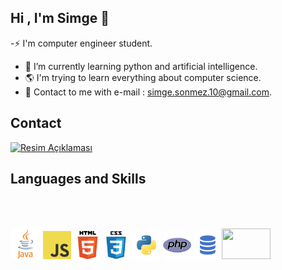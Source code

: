 ## Hi , I'm Simge 👋


 -⚡ I'm computer engineer student.
- 🌱 I’m currently learning python and artificial intelligence.
- 🌎 I'm trying to learn everything about computer science.
- 💬 Contact to me with e-mail : simge.sonmez.10@gmail.com. 

## Contact 
<a href="https://www.linkedin.com/in/simge-s%C3%B6nmez-5085b1269/">
  <img src=https://upload.wikimedia.org/wikipedia/commons/thumb/c/ca/LinkedIn_logo_initials.png/600px-LinkedIn_logo_initials.png?20140125013055  width="45" height="45" alt="Resim Açıklaması">
</a>



## Languages and Skills
<img src=https://raw.githubusercontent.com/github/explore/5b3600551e122a3277c2c5368af2ad5725ffa9a1/topics/java/java.png width="48" height="48" > <img src=https://raw.githubusercontent.com/github/explore/5b3600551e122a3277c2c5368af2ad5725ffa9a1/topics/javascript/javascript.png width="45" height="45" > <img src=https://raw.githubusercontent.com/github/explore/5b3600551e122a3277c2c5368af2ad5725ffa9a1/topics/html/html.png width="45" height="45" ><img src=https://raw.githubusercontent.com/github/explore/5b3600551e122a3277c2c5368af2ad5725ffa9a1/topics/css/css.png width="45" height="45" > <img src=https://raw.githubusercontent.com/github/explore/5b3600551e122a3277c2c5368af2ad5725ffa9a1/topics/python/python.png width="45" height="45" > <img src=https://raw.githubusercontent.com/github/explore/5b3600551e122a3277c2c5368af2ad5725ffa9a1/topics/php/php.png width="45" height="45" > <img src=https://raw.githubusercontent.com/github/explore/5b3600551e122a3277c2c5368af2ad5725ffa9a1/topics/sql/sql.png width="45" height="45" ><img src=https://global-uploads.webflow.com/6097e0eca1e875de53031ff6/61bb05edca00197f2e7a19cf_Csharp_Logo-p-500.png width="78" height="49" style=  "margin-top:50px"  >
            
  
 







